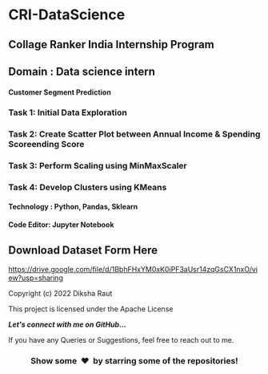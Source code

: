 # CRI-DataScience

## Collage Ranker India Internship Program

## Domain : Data science intern

#### Customer Segment Prediction
### Task 1: Initial Data Exploration
### Task 2: Create Scatter Plot between Annual Income & Spending Scoreending Score
### Task 3: Perform Scaling using MinMaxScaler
### Task 4: Develop Clusters using KMeans
#### Technology : Python, Pandas, Sklearn
#### Code Editor: Jupyter Notebook


## Download Dataset Form Here 
https://drive.google.com/file/d/1BbhFHxYM0xK0iPF3aUsr14zqGsCX1nxO/view?usp=sharing


Copyright (c) 2022 Diksha Raut

This project is licensed under the Apache License

  <b><i>Let's connect with me on GitHub...</i></b>

If you have any Queries or Suggestions, feel free to reach out to me.

<h3 align="center">Show some &nbsp;❤️&nbsp; by starring some of the repositories!</h3>
